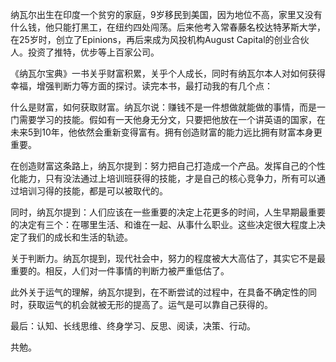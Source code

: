 纳瓦尔出生在印度一个贫穷的家庭，9岁移民到美国，因为地位不高，家里又没有什么钱，他只能打黑工，在纽约四处闯荡。后来他考入常春藤名校达特茅斯大学，在25岁时，创立了Epinions，再后来成为风投机构August Capital的创业合伙人。投资了推特，优步等上百家公司。

《纳瓦尔宝典》一书关乎财富积累，关乎个人成长，同时有纳瓦尔本人对如何获得幸福，增强判断力等方面的探讨。读完本书，最打动我的有几个点：

什么是财富，如何获取财富。纳瓦尔说：赚钱不是一件想做就能做的事情，而是一门需要学习的技能。假如有一天他身无分文，只要把他放在一个讲英语的国家，在未来5到10年，他依然会重新变得富有。拥有创造财富的能力远比拥有财富本身更重要。

在创造财富这条路上，纳瓦尔提到：努力把自己打造成一个产品。发挥自己的个性化能力，只有没法通过上培训班获得的技能，才是自己的核心竞争力，所有可以通过培训习得的技能，都是可以被取代的。

同时，纳瓦尔提到：人们应该在一些重要的决定上花更多的时间，人生早期最重要的决定有三个：在哪里生活、和谁在一起、从事什么职业。这些决定很大程度上决定了我们的成长和生活的轨迹。

关于判断力。纳瓦尔提到，现代社会中，努力的程度被大大高估了，其实它不是最重要的。相反，人们对一件事情的判断力被严重低估了。

此外关于运气的理解，纳瓦尔提到，在不断尝试的过程中，在具备不确定性的同时，获取运气的机会就被无形的提高了。运气是可以靠自己获得的。

最后：认知、长线思维、终身学习、反思、阅读，决策、行动。

共勉。